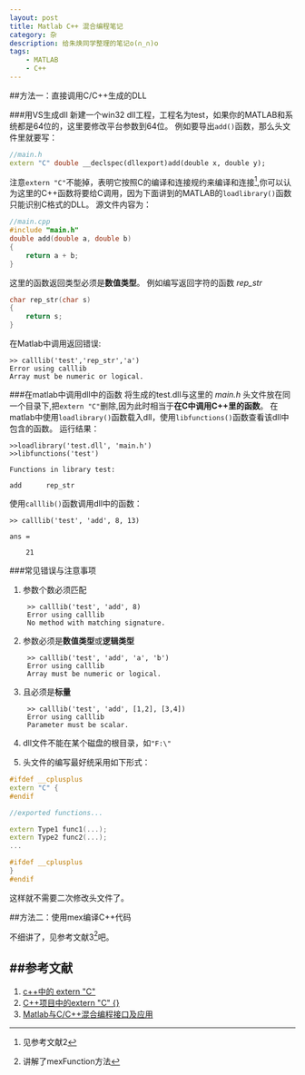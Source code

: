 ```yaml
---
layout: post
title: Matlab C++ 混合编程笔记
category: 杂
description: 给朱焕同学整理的笔记o(∩_∩)o
tags: 
    - MATLAB
    - C++
---
```


##方法一：直接调用C/C++生成的DLL

###用VS生成dll
新建一个win32 dll工程，工程名为test，如果你的MATLAB和系统都是64位的，这里要修改平台参数到64位。
例如要导出`add()`函数，那么头文件里就要写：

```C++
//main.h
extern "C" double __declspec(dllexport)add(double x, double y);
```

注意`extern "C"`不能掉，表明它按照C的编译和连接规约来编译和连接[^1],你可以认为这里的C++函数将要给C调用，因为下面讲到的MATLAB的`loadlibrary()`函数只能识别C格式的DLL。
源文件内容为：

```C++
//main.cpp
#include "main.h"
double add(double a, double b)
{
	return a + b;
}   
```

这里的函数返回类型必须是**数值类型**。
例如编写返回字符的函数 *rep_str*  

```C++
char rep_str(char s)
{
	return s;
}
```

在Matlab中调用返回错误:

    >> calllib('test','rep_str','a')
    Error using calllib
    Array must be numeric or logical.


###在matlab中调用dll中的函数
将生成的test.dll与这里的 *main.h* 头文件放在同一个目录下,把`extern "C"`删除,因为此时相当于**在C中调用C++里的函数**。
在matlab中使用`loadlibrary()`函数载入dll，使用`libfunctions()`函数查看该dll中包含的函数。
运行结果：

    >>loadlibrary('test.dll', 'main.h')
    >>libfunctions('test')
    
    Functions in library test:
    
    add      rep_str  

使用`calllib()`函数调用dll中的函数：

    >> calllib('test', 'add', 8, 13)

    ans =
    
        21

###常见错误与注意事项
1. 参数个数必须匹配

        >> calllib('test', 'add', 8)
        Error using calllib
        No method with matching signature.
    
2. 参数必须是**数值类型**或**逻辑类型**

        >> calllib('test', 'add', 'a', 'b')
        Error using calllib
        Array must be numeric or logical.

3. 且必须是**标量**
    
        >> calllib('test', 'add', [1,2], [3,4])
        Error using calllib
        Parameter must be scalar.
 
4. dll文件不能在某个磁盘的根目录，如`"F:\"`

5. 头文件的编写最好统采用如下形式：

```C++
#ifdef __cplusplus
extern "C" {
#endif

//exported functions...

extern Type1 func1(...);
extern Type2 func2(...);
...

#ifdef __cplusplus
}
#endif

```

这样就不需要二次修改头文件了。


##方法二：使用mex编译C++代码

不细讲了，见参考文献3[^2]吧。
    
##参考文献
---

1. [c++中的 extern "C"](http://songpengfei.iteye.com/blog/1100239)
2. [C++项目中的extern "C" {}](http://www.cnblogs.com/skynet/archive/2010/07/10/1774964.html)
3. [Matlab与C/C++混合编程接口及应用](http://www.cnblogs.com/lidabo/archive/2012/08/24/2654148.html) 

[^1]: 见参考文献2

[^2]: 讲解了mexFunction方法